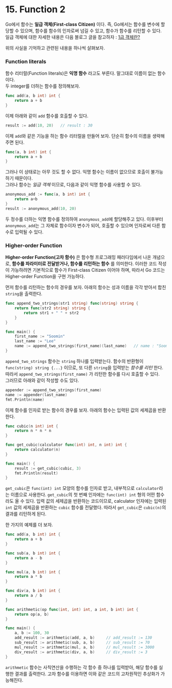 # 15. Function 2

Go에서 함수는 __일급 객체(First-class Citizen)__ 이다. 즉, Go에서는 함수를 변수에 할당할 수 있으며, 함수를 함수의 인자로써 넘길 수 있고, 함수가 함수를 리턴할 수 있다.\
일급 객체에 대한 자세한 내용은 다음 블로그 글을 참고하자 : [1급 객체란?](https://medium.com/@lazysoul/functional-programming-%EC%97%90%EC%84%9C-1%EA%B8%89-%EA%B0%9D%EC%B2%B4%EB%9E%80-ba1aeb048059)

위의 사실을 기억하고 관련된 내용을 하나씩 살펴보자.

### Function literals

함수 리터럴(Function literals)은 __익명 함수__ 라고도 부른다. 말그대로 이름이 없는 함수이다.\
두 integer를 더하는 함수를 정의해보자.

```go
func add(a, b int) int {
    return a + b
}
```

이제 아래와 같이 `add` 함수를 호출할 수 있다.

```go
result := add(10, 20)   // result : 30
```

이제 `add`와 같은 기능을 하는 함수 리터럴을 만들어 보자. 단순히 함수의 이름을 생략해주면 된다.

```go
func(a, b int) int {
    return a + b
}
```

그러나 이 상태로는 아무 것도 할 수 없다. 익명 함수는 이름이 없으므로 호출이 불가능하기 때문이다.\
그러나 함수는 _일급 객체_ 이므로, 다음과 같이 익명 함수를 사용할 수 있다.

```go
anonymous_add := func(a, b int) int {
    return a+b
}
result := anonymous_add(10, 20)
```

두 정수를 더하는 익명 함수를 정의하여 `anonymous_add`에 할당해주고 있다. 이후부터 `anonymous_add`는 그 자체로 함수이자 변수가 되어, 호출할 수 있으며 인자로써 다른 함수로 입력될 수 있다.

### Higher-order Function

__Higher-order Function(고차 함수)__ 은 함수형 프로그래밍 패러다임에서 나온 개념으로, __함수를 파라미터로 전달받거나, 함수를 리턴하는 함수__ 를 의미한다. 이러한 코드 작성이 가능하려면 기본적으로 함수가 First-class Citizen 이어야 하며, 따라서 Go 코드는 Higher-order Function을 구현 가능하다.

먼저 함수를 리턴하는 함수의 경우를 보자. 아래의 함수는 성과 이름을 각각 받아서 합친 `string`을 출력한다.

```go
func append_two_strings(str1 string) func(string) string {
    return func(str2 string) string {
        return str1 + " " + str2
    }
}

func main() {
    first_name := "Soomin"
    last_name := "Lee"
    name := append_two_strings(first_name)(last_name)   // name : "Soomin Lee"
}
```

`append_two_strings` 함수는 `string` 하나를 입력받는다. 함수의 반환형이 `func(string) string {...}` 이므로, 또 다른 `string`을 입력받는 _함수를 리턴_ 한다. 따라서 `append_two_strings(first_name)` 가 리턴한 함수를 다시 호출할 수 있다.\
그러므로 아래와 같이 작성할 수도 있다.

```go
appender := append_two_strings(first_name)
name := appender(last_name)
fmt.Println(name)
```

이제 함수를 인자로 받는 함수의 경우를 보자. 아래의 함수는 입력된 값의 세제곱을 반환한다.

```go
func cubic(n int) int {
    return n * n * n
}

func get_cubic(calculator func(int) int, n int) int {
    return calculator(n)
}

func main() {
    result := get_cubic(cubic, 3)
    fmt.Println(result)
}
```

`get_cubic`은 `func(int) int` 모양의 함수를 인자로 받고, 내부적으로 `calculator`라는 이름으로 사용한다. `get_cubic`의 첫 번째 인자에는 `func(int) int` 형의 어떤 함수라도 올 수 있다. 입력 값의 세제곱을 반환하는 코드이므로, calculator 인자에는 입력된 `int` 값의 세제곱을 반환하는 `cubic` 함수를 전달했다. 따라서 `get_cubic`은 `cubic(n)`의 결과를 리턴하게 된다.

한 가지의 예제를 더 보자.

```go
func add(a, b int) int {
    return a + b
}

func sub(a, b int) int {
    return a - b
}

func mul(a, b int) int {
    return a * b
}

func div(a, b int) int {
    return a / b
}

func arithmetic(op func(int, int) int, a int, b int) int {
    return op(a, b)
}

func main() {
    a, b := 100, 30
    add_result := arithmetic(add, a, b)     // add_result := 130
    sub_result := arithmetic(sub, a, b)     // sub_result := 70
    mul_result := arithmetic(mul, a, b)     // mul_result := 3000
    div_result := arithmetic(div, a, b)     // div_result := 3
}
```

`arithmetic` 함수는 사칙연산을 수행하는 각 함수 중 하나를 입력받아, 해당 함수를 실행한 결과를 출력한다. 고차 함수를 이용하면 이와 같은 코드의 고차원적인 추상화가 가능해진다.
